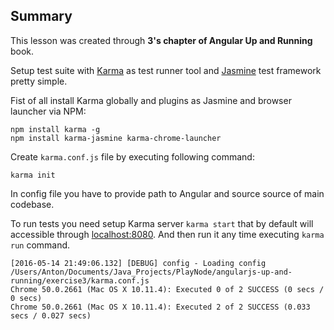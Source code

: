 ## Summary

This lesson was created through **3's chapter of Angular Up and Running** book.

Setup test suite with [Karma][1] as test runner tool and [Jasmine][2] test framework pretty simple.

Fist of all install Karma globally and plugins as Jasmine and browser launcher via NPM:

    npm install karma -g
    npm install karma-jasmine karma-chrome-launcher

Create `karma.conf.js` file by executing following command:

    karma init

In config file you have to provide path to Angular and source source of main codebase.

To run tests you need setup Karma server `karma start` that by default will accessible through [localhost:8080](localhost:8080).
And then run it any time executing `karma run` command.

    [2016-05-14 21:49:06.132] [DEBUG] config - Loading config /Users/Anton/Documents/Java_Projects/PlayNode/angularjs-up-and-running/exercise3/karma.conf.js
    Chrome 50.0.2661 (Mac OS X 10.11.4): Executed 0 of 2 SUCCESS (0 secs / 0 secs)
    Chrome 50.0.2661 (Mac OS X 10.11.4): Executed 2 of 2 SUCCESS (0.033 secs / 0.027 secs)
    
    
[1]: https://karma-runner.github.io/0.13/index.html
[2]: http://jasmine.github.io/2.4/introduction.html